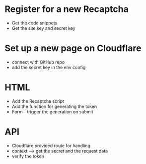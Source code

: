 # Register for a new Recaptcha
- Get the code snippets
- Get the site key and secret key

# Set up a new page on Cloudflare
- connect with GitHub repo
- add the secret key in the env config

# HTML 
- Add the Recaptcha script
- Add the function for generating the token
- Form - trigger the generation on submit

# API
- Cloudflare provided route for handling
- context  --> get the secret and the request data 
- verify the token
